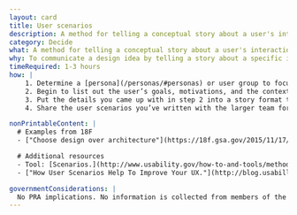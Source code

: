 ```yaml
---
layout: card
title: User scenarios
description: A method for telling a conceptual story about a user's interaction with your website, focusing on the what, how, and why.
category: Decide
what: A method for telling a conceptual story about a user's interaction with your website, focusing on the what, how, and why.
why: To communicate a design idea by telling a story about a specific interaction that a system supports. Through creating user scenarios, you'll identify what the user's motivations are for coming to your site as well as their expectations and goals. User scenarios also help the team answer questions about what the product should do as well as how it should look and behave.
timeRequired: 1-3 hours
how: |
    1. Determine a [persona](/personas/#personas) or user group to focus on.
    2. Begin to list out the user’s goals, motivations, and the context/environment in which they interact with your site.
    3. Put the details you came up with in step 2 into a story format that includes information about who they are (persona or user group), why they are using your site (motivations), where they are (context), what they need to do (their goal), and how they go about accomplishing their goal (tasks). Keep in mind, the more realistic details you add, the richer and more useful your story becomes for helping in understanding your user’s behaviors.
    4. Share the user scenarios you’ve written with the larger team for feedback and refinement.

nonPrintableContent: |
  # Examples from 18F
  - ["Choose design over architecture"](https://18f.gsa.gov/2015/11/17/choose-design-over-architecture/) Kane Baccigalupi.

  # Additional resources
  - Tool: [Scenarios.](http://www.usability.gov/how-to-and-tools/methods/scenarios.html) Usability.gov
  - ["How User Scenarios Help To Improve Your UX."](http://blog.usabilla.com/how-user-scenarios-help-to-improve-your-ux/) Sabina Idler.

governmentConsiderations: |
  No PRA implications. No information is collected from members of the public.
---
```

